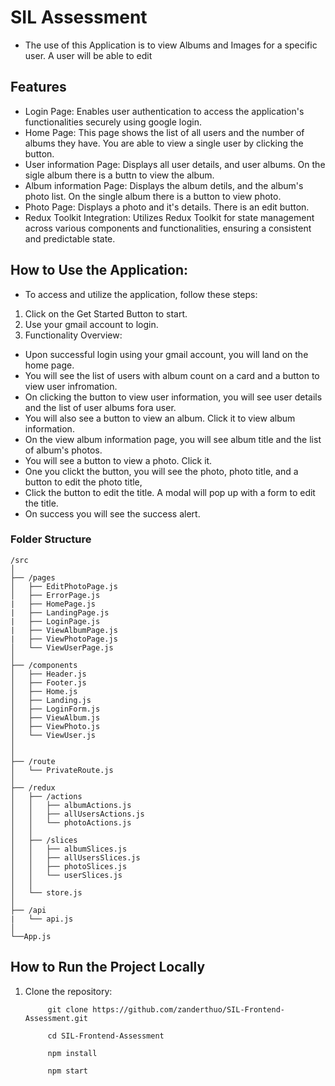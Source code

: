 # SIL Assessment
- The use of this Application is to view Albums and Images for a specific user.
  A user will be able to edit

## Features
- Login Page: Enables user authentication to access the application's functionalities securely using google login.
- Home Page: This page shows the list of all users and the number of albums they have. You are able to view a single user by
  clicking the button.
- User information Page: Displays all user details, and user albums. On the sigle album there is a buttn to view the album.
- Album information Page: Displays the album detils, and the album's photo list. On the single album there is a button to view 
  photo.
- Photo Page: Displays a photo and it's details. There is an edit button.
- Redux Toolkit Integration: Utilizes Redux Toolkit for state management across various components and functionalities, ensuring 
  a consistent and predictable state.

## How to Use the Application:
- To access and utilize the application, follow these steps:

1. Click on the Get Started Button to start.
2. Use your gmail account to login.
3. Functionality Overview:
  - Upon successful login using your gmail account, you will land on the home page.
  - You will see the list of users with album count on a card and a button to view user infromation.
  - On clicking the button to view user information, you will see user details and the list of user albums fora user.
  - You will also see a button to view an album. Click it to view album information.
  - On the view album information page, you will see album title and the list of album's photos.
  - You will see a button to view a photo. Click it.
  - One you clickt the button, you will see the photo, photo title, and a button to edit the photo title,
  - Click the button to edit the title. A modal will pop up with a form to edit the title.
  - On success you will see the success alert.

### Folder Structure

```
/src
│
├── /pages
│   ├── EditPhotoPage.js
│   ├── ErrorPage.js
|   ├── HomePage.js
|   ├── LandingPage.js
|   ├── LoginPage.js
|   ├── ViewAlbumPage.js
|   ├── ViewPhotoPage.js
│   └── ViewUserPage.js
│
├── /components
│   ├── Header.js
│   ├── Footer.js
│   ├── Home.js
│   ├── Landing.js
│   ├── LoginForm.js
│   ├── ViewAlbum.js
│   ├── ViewPhoto.js
│   └── ViewUser.js
│
│
├── /route
│   └── PrivateRoute.js
│
├── /redux
│   ├── /actions
│   │   ├── albumActions.js
│   │   ├── allUsersActions.js
│   │   └── photoActions.js
│   │
│   ├── /slices
│   │   ├── albumSlices.js
│   │   ├── allUsersSlices.js
│   │   ├── photoSlices.js
│   │   └── userSlices.js
│   │
│   └── store.js
│
├── /api
|   └── api.js
│
└──App.js
```

## How to Run the Project Locally

1. Clone the repository:

   ```
        git clone https://github.com/zanderthuo/SIL-Frontend-Assessment.git

        cd SIL-Frontend-Assessment

        npm install

        npm start
   ```